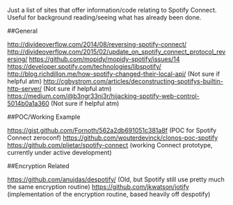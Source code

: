 Just a list of sites that offer information/code relating to Spotify Connect. Useful for background reading/seeing what has already been done.

##General

http://divideoverflow.com/2014/08/reversing-spotify-connect/
http://divideoverflow.com/2015/02/update_on_spotify_connect_protocol_reversing/
https://github.com/mopidy/mopidy-spotify/issues/14
https://developer.spotify.com/technologies/libspotify/
http://blog.richdillon.me/how-spotify-changed-their-local-api/ (Not sure if helpful atm)
http://cgbystrom.com/articles/deconstructing-spotifys-builtin-http-server/ (Not sure if helpful atm)
https://medium.com/@b3ngr33ni3r/hijacking-spotify-web-control-5014b0a1a360 (Not sure if helpful atm)

##POC/Working Example

https://gist.github.com/Fornoth/562a2db691051c381a8f (POC for Spotify Connect zeroconf)
https://github.com/wouterdevinck/clonos-poc-spotify
https://github.com/plietar/spotify-connect (working Connect prototype, currently under active development)


##Encryption Related

https://github.com/anujdas/despotify/ (Old, but Spotify still use pretty much the same encryption routine)
https://github.com/jkwatson/jotify (implementation of the encryption routine, based heavily off despotify)
